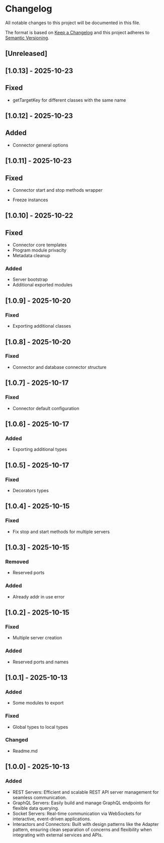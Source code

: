 # Changelog

All notable changes to this project will be documented in this file.

The format is based on [Keep a Changelog](http://keepachangelog.com/en/1.0.0/) and this project
adheres to [Semantic Versioning](http://semver.org/spec/v2.0.0.html).

## [Unreleased]

## [1.0.13] - 2025-10-23

## Fixed

- getTargetKey for different classes with the same name

## [1.0.12] - 2025-10-23

## Added

- Connector general options

## [1.0.11] - 2025-10-23

## Fixed

- Connector start and stop methods wrapper

- Freeze instances

## [1.0.10] - 2025-10-22

## Fixed

- Connector core templates
- Program module privacity
- Metadata cleanup

### Added

- Server bootstrap
- Additional exported modules

## [1.0.9] - 2025-10-20

### Fixed

- Exporting additional classes

## [1.0.8] - 2025-10-20

### Fixed

- Connector and database connector structure

## [1.0.7] - 2025-10-17

### Fixed

- Connector default configuration

## [1.0.6] - 2025-10-17

### Added

- Exporting additional types

## [1.0.5] - 2025-10-17

### Fixed

- Decorators types

## [1.0.4] - 2025-10-15

### Fixed

- Fix stop and start methods for multiple servers

## [1.0.3] - 2025-10-15

### Removed

- Reserved ports

### Added

- Already addr in use error

## [1.0.2] - 2025-10-15

### Fixed

- Multiple server creation

### Added

- Reserved ports and names

## [1.0.1] - 2025-10-13

### Added

- Some modules to export

### Fixed

- Global types to local types

### Changed

- Readme.md

## [1.0.0] - 2025-10-13

### Added

- REST Servers: Efficient and scalable REST API server management for seamless communication.
- GraphQL Servers: Easily build and manage GraphQL endpoints for flexible data querying.
- Socket Servers: Real-time communication via WebSockets for interactive, event-driven applications.
- Interactors and Connectors: Built with design patterns like the Adapter pattern, ensuring clean
  separation of concerns and flexibility when integrating with external services and APIs.
